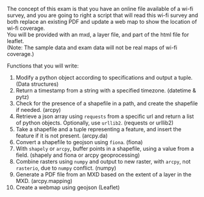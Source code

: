 The concept of this exam is that you have an online file available of a wi-fi survey, and you are going to right a script that will read this wi-fi survey and both replace an existing PDF and update a web map to show the location of wi-fi coverage.  
You will be provided with an mxd, a layer file, and part of the html file for leaflet.  
(Note: The sample data and exam data will not be real maps of wi-fi coverage.)  


Functions that you will write:  
1. Modify a python object according to specifications and output a tuple. (Data structures)  
2. Return a timestamp from a string with a specified timezone. (datetime & pytz)  
3. Check for the presence of a shapefile in a path, and create the shapefile if needed. (arcpy)  
4. Retrieve a json array using ```requests``` from a specific url and return a list of python objects. Optionally, use ```urllib2```. (requests or urllib2)  
5. Take a shapefile and a tuple representing a feature, and insert the feature if it is not present. (arcpy.da)
6. Convert a shapefile to geojson using ```fiona```. (fiona)  
7. With ```shapely``` or ```arcpy```, buffer points in a shapefile, using a value from a field. (shapely and fiona or arcpy geoprocessing)  
8. Combine rasters using ```numpy``` and output to new raster, with ```arcpy```, not ```rasterio```, due to ```numpy``` conflict. (numpy)  
9. Generate a PDF file from an MXD based on the extent of a layer in the MXD. (arcpy.mapping)  
10. Create a webmap using geojson (Leaflet)  
